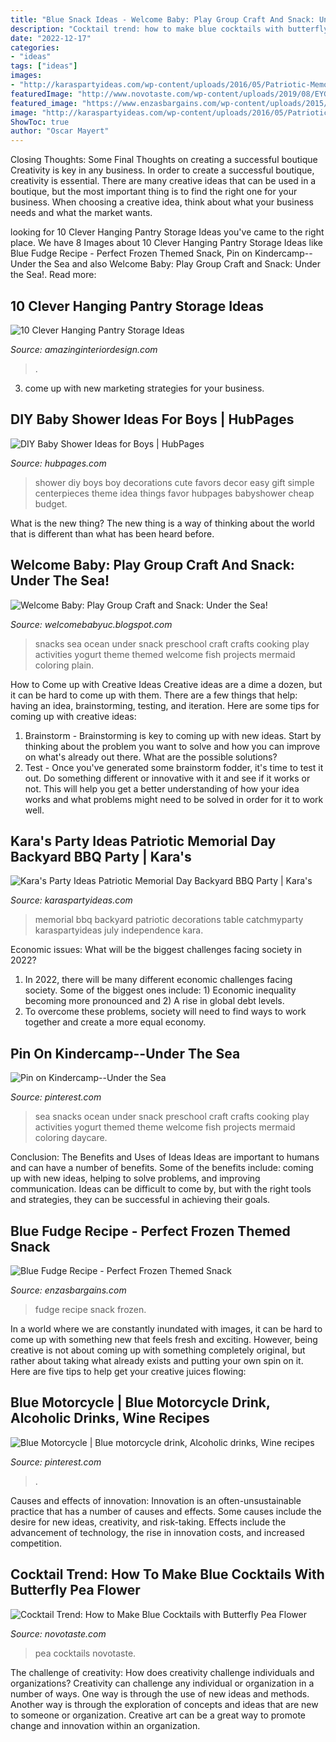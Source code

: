 ```yaml
---
title: "Blue Snack Ideas - Welcome Baby: Play Group Craft And Snack: Under The Sea!"
description: "Cocktail trend: how to make blue cocktails with butterfly pea flower"
date: "2022-12-17"
categories:
- "ideas"
tags: ["ideas"]
images:
- "http://karaspartyideas.com/wp-content/uploads/2016/05/Patriotic-Memorial-Day-Backyard-BBQ-Party-via-Karas-Party-Ideas-KarasPartyIdeas.com23.jpg"
featuredImage: "http://www.novotaste.com/wp-content/uploads/2019/08/EYG_ButterflyPeaFlower_Drinks.0.jpg"
featured_image: "https://www.enzasbargains.com/wp-content/uploads/2015/12/blue-fudge.png"
image: "http://karaspartyideas.com/wp-content/uploads/2016/05/Patriotic-Memorial-Day-Backyard-BBQ-Party-via-Karas-Party-Ideas-KarasPartyIdeas.com23.jpg"
ShowToc: true
author: "Oscar Mayert"
---
```



Closing Thoughts: Some Final Thoughts on creating a successful boutique
Creativity is key in any business. In order to create a successful boutique, creativity is essential. There are many creative ideas that can be used in a boutique, but the most important thing is to find the right one for your business. When choosing a creative idea, think about what your business needs and what the market wants.

	

		
looking for 10 Clever Hanging Pantry Storage Ideas you've came to the right place. We have 8 Images about 10 Clever Hanging Pantry Storage Ideas like Blue Fudge Recipe - Perfect Frozen Themed Snack, Pin on Kindercamp--Under the Sea and also Welcome Baby: Play Group Craft and Snack: Under the Sea!. Read more:
		
    
## 10 Clever Hanging Pantry Storage Ideas

<img loading=lazy src="https://www.amazinginteriordesign.com/wp-content/uploads/2017/06/10-Clever-Hanging-Pantry-Storage-Ideas-fi.jpg" onerror="this.onerror=null;this.src='https://tse2.mm.bing.net/th?id=OIP.iCMMEKYKQk3kwTjlEx8fsgHaJ4&amp;pid=15.1';" alt="10 Clever Hanging Pantry Storage Ideas">

_Source: amazinginteriordesign.com_

>. 

	

3. come up with new marketing strategies for your business.

    
## DIY Baby Shower Ideas For Boys | HubPages

<img loading=lazy src="https://usercontent2.hubstatic.com/11819895_f520.jpg" onerror="this.onerror=null;this.src='https://tse4.mm.bing.net/th?id=OIP.K00je9x_W_OAqBWGWYdCjQHaNK&amp;pid=15.1';" alt="DIY Baby Shower Ideas for Boys | HubPages">

_Source: hubpages.com_

>shower diy boys boy decorations cute favors decor easy gift simple centerpieces theme idea things favor hubpages babyshower cheap budget. 

	

What is the new thing?
The new thing is a way of thinking about the world that is different than what has been heard before.

    
## Welcome Baby: Play Group Craft And Snack: Under The Sea!

<img loading=lazy src="http://4.bp.blogspot.com/-AS-gRQF51ec/Tqgc7QnPHkI/AAAAAAAABFc/9_tK5K_LFt8/s1600/IMG_8336.jpg" onerror="this.onerror=null;this.src='https://tse2.mm.bing.net/th?id=OIP.m1oYYPM_meI4v8YE0PAWbwHaJ4&amp;pid=15.1';" alt="Welcome Baby: Play Group Craft and Snack: Under the Sea!">

_Source: welcomebabyuc.blogspot.com_

>snacks sea ocean under snack preschool craft crafts cooking play activities yogurt theme themed welcome fish projects mermaid coloring plain. 

	

How to Come up with Creative Ideas
Creative ideas are a dime a dozen, but it can be hard to come up with them. There are a few things that help: having an idea, brainstorming, testing, and iteration. 
Here are some tips for coming up with creative ideas:

1. Brainstorm - Brainstorming is key to coming up with new ideas. Start by thinking about the problem you want to solve and how you can improve on what's already out there. What are the possible solutions? 
2. Test - Once you've generated some brainstorm fodder, it's time to test it out. Do something different or innovative with it and see if it works or not. This will help you get a better understanding of how your idea works and what problems might need to be solved in order for it to work well. 

    
## Kara&#039;s Party Ideas Patriotic Memorial Day Backyard BBQ Party | Kara&#039;s

<img loading=lazy src="http://karaspartyideas.com/wp-content/uploads/2016/05/Patriotic-Memorial-Day-Backyard-BBQ-Party-via-Karas-Party-Ideas-KarasPartyIdeas.com23.jpg" onerror="this.onerror=null;this.src='https://tse3.mm.bing.net/th?id=OIP.455hwuJHPMDan6_Ye35vXAHaKY&amp;pid=15.1';" alt="Kara&#039;s Party Ideas Patriotic Memorial Day Backyard BBQ Party | Kara&#039;s">

_Source: karaspartyideas.com_

>memorial bbq backyard patriotic decorations table catchmyparty karaspartyideas july independence kara. 

	

Economic issues: What will be the biggest challenges facing society in 2022?
1. In 2022, there will be many different economic challenges facing society. Some of the biggest ones include: 1) Economic inequality becoming more pronounced and 2) A rise in global debt levels.
2. To overcome these problems, society will need to find ways to work together and create a more equal economy.

    
## Pin On Kindercamp--Under The Sea

<img loading=lazy src="https://i.pinimg.com/originals/49/80/9e/49809ea7fe4afdfff0cd58666abd106d.jpg" onerror="this.onerror=null;this.src='https://tse1.mm.bing.net/th?id=OIP.RWCn-7e1pf76IN44YW_GeAHaJ4&amp;pid=15.1';" alt="Pin on Kindercamp--Under the Sea">

_Source: pinterest.com_

>sea snacks ocean under snack preschool craft crafts cooking play activities yogurt themed theme welcome fish projects mermaid coloring daycare. 

	

Conclusion: The Benefits and Uses of Ideas
Ideas are important to humans and can have a number of benefits. Some of the benefits include: coming up with new ideas, helping to solve problems, and improving communication. Ideas can be difficult to come by, but with the right tools and strategies, they can be successful in achieving their goals.

    
## Blue Fudge Recipe - Perfect Frozen Themed Snack

<img loading=lazy src="https://www.enzasbargains.com/wp-content/uploads/2015/12/blue-fudge.png" onerror="this.onerror=null;this.src='https://tse2.mm.bing.net/th?id=OIP.X8CnJF3tV5BhnhmZtyFH2AHaLH&amp;pid=15.1';" alt="Blue Fudge Recipe - Perfect Frozen Themed Snack">

_Source: enzasbargains.com_

>fudge recipe snack frozen. 

	

In a world where we are constantly inundated with images, it can be hard to come up with something new that feels fresh and exciting. However, being creative is not about coming up with something completely original, but rather about taking what already exists and putting your own spin on it. Here are five tips to help get your creative juices flowing:

    
## Blue Motorcycle | Blue Motorcycle Drink, Alcoholic Drinks, Wine Recipes

<img loading=lazy src="https://i.pinimg.com/736x/10/6b/20/106b20aad58a7eb00d7a0301dccf26be--motorcycle-blue.jpg" onerror="this.onerror=null;this.src='https://tse2.mm.bing.net/th?id=OIP.CXo95H-RjIjIdNBK3oJ0IQAAAA&amp;pid=15.1';" alt="Blue Motorcycle | Blue motorcycle drink, Alcoholic drinks, Wine recipes">

_Source: pinterest.com_

>. 

	

Causes and effects of innovation:
Innovation is an often-unsustainable practice that has a number of causes and effects. Some causes include the desire for new ideas, creativity, and risk-taking. Effects include the advancement of technology, the rise in innovation costs, and increased competition.

    
## Cocktail Trend: How To Make Blue Cocktails With Butterfly Pea Flower

<img loading=lazy src="http://www.novotaste.com/wp-content/uploads/2019/08/EYG_ButterflyPeaFlower_Drinks.0.jpg" onerror="this.onerror=null;this.src='https://tse1.mm.bing.net/th?id=OIP.FM6KN523ONa5WLW-KroTZwHaE8&amp;pid=15.1';" alt="Cocktail Trend: How to Make Blue Cocktails with Butterfly Pea Flower">

_Source: novotaste.com_

>pea cocktails novotaste. 

	

The challenge of creativity: How does creativity challenge individuals and organizations?
Creativity can challenge any individual or organization in a number of ways. One way is through the use of new ideas and methods. Another way is through the exploration of concepts and ideas that are new to someone or organization. Creative art can be a great way to promote change and innovation within an organization.

